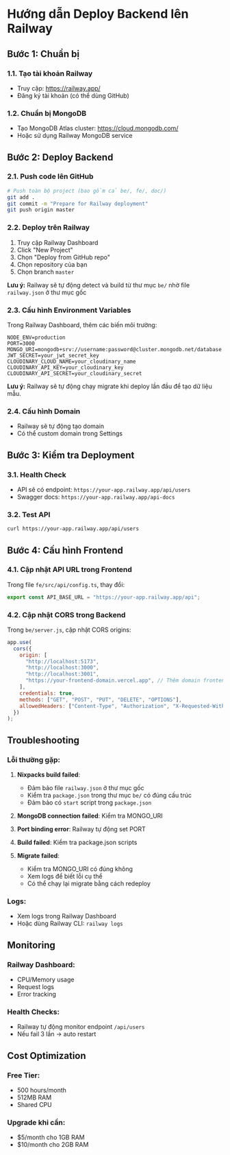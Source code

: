 # Hướng dẫn Deploy Backend lên Railway

## Bước 1: Chuẩn bị

### 1.1. Tạo tài khoản Railway

- Truy cập: https://railway.app/
- Đăng ký tài khoản (có thể dùng GitHub)

### 1.2. Chuẩn bị MongoDB

- Tạo MongoDB Atlas cluster: https://cloud.mongodb.com/
- Hoặc sử dụng Railway MongoDB service

## Bước 2: Deploy Backend

### 2.1. Push code lên GitHub

```bash
# Push toàn bộ project (bao gồm cả be/, fe/, doc/)
git add .
git commit -m "Prepare for Railway deployment"
git push origin master
```

### 2.2. Deploy trên Railway

1. Truy cập Railway Dashboard
2. Click "New Project"
3. Chọn "Deploy from GitHub repo"
4. Chọn repository của bạn
5. Chọn branch `master`

**Lưu ý:** Railway sẽ tự động detect và build từ thư mục `be/` nhờ file `railway.json` ở thư mục gốc

### 2.3. Cấu hình Environment Variables

Trong Railway Dashboard, thêm các biến môi trường:

```
NODE_ENV=production
PORT=3000
MONGO_URI=mongodb+srv://username:password@cluster.mongodb.net/database
JWT_SECRET=your_jwt_secret_key
CLOUDINARY_CLOUD_NAME=your_cloudinary_name
CLOUDINARY_API_KEY=your_cloudinary_key
CLOUDINARY_API_SECRET=your_cloudinary_secret
```

**Lưu ý:** Railway sẽ tự động chạy migrate khi deploy lần đầu để tạo dữ liệu mẫu.

### 2.4. Cấu hình Domain

- Railway sẽ tự động tạo domain
- Có thể custom domain trong Settings

## Bước 3: Kiểm tra Deployment

### 3.1. Health Check

- API sẽ có endpoint: `https://your-app.railway.app/api/users`
- Swagger docs: `https://your-app.railway.app/api-docs`

### 3.2. Test API

```bash
curl https://your-app.railway.app/api/users
```

## Bước 4: Cấu hình Frontend

### 4.1. Cập nhật API URL trong Frontend

Trong file `fe/src/api/config.ts`, thay đổi:

```typescript
export const API_BASE_URL = "https://your-app.railway.app/api";
```

### 4.2. Cập nhật CORS trong Backend

Trong `be/server.js`, cập nhật CORS origins:

```javascript
app.use(
  cors({
    origin: [
      "http://localhost:5173",
      "http://localhost:3000",
      "http://localhost:3001",
      "https://your-frontend-domain.vercel.app", // Thêm domain frontend
    ],
    credentials: true,
    methods: ["GET", "POST", "PUT", "DELETE", "OPTIONS"],
    allowedHeaders: ["Content-Type", "Authorization", "X-Requested-With"],
  })
);
```

## Troubleshooting

### Lỗi thường gặp:

1. **Nixpacks build failed**:

   - Đảm bảo file `railway.json` ở thư mục gốc
   - Kiểm tra `package.json` trong thư mục `be/` có đúng cấu trúc
   - Đảm bảo có `start` script trong `package.json`

2. **MongoDB connection failed**: Kiểm tra MONGO_URI
3. **Port binding error**: Railway tự động set PORT
4. **Build failed**: Kiểm tra package.json scripts
5. **Migrate failed**:
   - Kiểm tra MONGO_URI có đúng không
   - Xem logs để biết lỗi cụ thể
   - Có thể chạy lại migrate bằng cách redeploy

### Logs:

- Xem logs trong Railway Dashboard
- Hoặc dùng Railway CLI: `railway logs`

## Monitoring

### Railway Dashboard:

- CPU/Memory usage
- Request logs
- Error tracking

### Health Checks:

- Railway tự động monitor endpoint `/api/users`
- Nếu fail 3 lần → auto restart

## Cost Optimization

### Free Tier:

- 500 hours/month
- 512MB RAM
- Shared CPU

### Upgrade khi cần:

- $5/month cho 1GB RAM
- $10/month cho 2GB RAM
